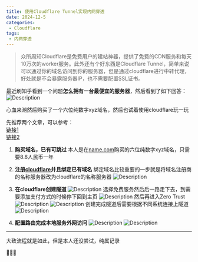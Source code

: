 ```yaml
---
title: 使用Cloudflare Tunnel实现内网穿透
date: 2024-12-5
categories:
 - Cloudflare
tags:
 - 内网穿透
---
```


> 众所周知Cloudflare是免费用户的建站神器，提供了免费的CDN服务和每天10万次的worker服务。此外还有个好东西是Cloudflare Tunnel，简单来说可以通过你的域名访问到你的服务器，但是通过cloudflare进行中转代理，好处就是不会暴露服务器IP，也不需要配置SSL证书。

最近刷知乎看到一个问题**怎么拥有一台最便宜的服务器**，然后看到了如下回答：  
![Description](https://cdn.jsdelivr.net/gh/Zgrowth/image@master/20241205/image.1vyp3lnzjb.png)

心血来潮然后购买了一个六位纯数字xyz域名，然后也试着使用cloudflare玩一玩

先推荐两个文章，可以参考：  
[链接1](https://blog.csdn.net/2201_75737040/article/details/139777679)  
[链接2](https://liuhouliang.com/post/cloudflare_tunnel/)  

1. **购买域名，已有可跳过**
本人是在[name.com](https://www.name.com/)购买的六位纯数字xyz域名，只需要8.8人民币一年

2. **注册[cloudflare](https://cloudflare.com/)并且绑定已有域名**
绑定域名比较重要的一步就是将域名注册商的名称服务器改为cloudflare的名称服务器
![Description](https://cdn.jsdelivr.net/gh/Zgrowth/image@master/20241205/image.3uuvty4qb2.webp)

3. **在cloudflare创建隧道**
![Description](https://cdn.jsdelivr.net/gh/Zgrowth/image@master/20241205/image.6f0q6lhldb.webp)
选择免费服务然后后一路走下去，到需要添加支付方式的时候停下回到主页
![Description](https://cdn.jsdelivr.net/gh/Zgrowth/image@master/20241205/image.83a33s97y3.webp)
然后再进入Zero Trust
![Description](https://cdn.jsdelivr.net/gh/Zgrowth/image@master/20241205/image.3uuvtynp52.webp)
![Description](https://cdn.jsdelivr.net/gh/Zgrowth/image@master/20241205/image.1e8nf1hwln.webp)
创建完成隧道后需要根据不同系统连接上隧道
![Description](https://cdn.jsdelivr.net/gh/Zgrowth/image@master/20241205/image.491bktyxrx.webp)

4. **配置路由完成本地服务外网访问**
![Description](https://cdn.jsdelivr.net/gh/Zgrowth/image@master/20241205/image.esk1vjmig.webp)
![Description](https://cdn.jsdelivr.net/gh/Zgrowth/image@master/20241205/image.9dd0a4570n.webp)

------------------------------------

大致流程就是如此，但是本人还没尝试，纯属记录

🤤🤤🤤